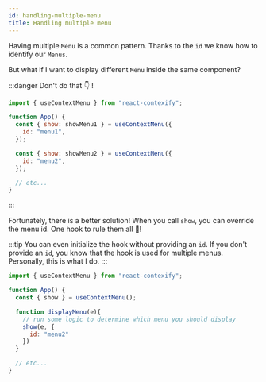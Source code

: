 ```yaml
---
id: handling-multiple-menu
title: Handling multiple menu
---
```


Having multiple `Menu` is a common pattern. Thanks to the `id` we know how to identify our `Menus`. 

But what if I want to display different `Menu` inside the same component? 

:::danger
Don't do that 👇 !

```jsx
import { useContextMenu } from "react-contexify";

function App() {
  const { show: showMenu1 } = useContextMenu({
    id: "menu1",
  });

  const { show: showMenu2 } = useContextMenu({
    id: "menu2",
  });

  // etc...
}
```
:::


Fortunately, there is a better solution! When you call `show`, you can override the menu id. One hook to rule them all 🤘! 

:::tip
You can even initialize the hook without providing an `id`. If you don't provide an `id`, you know that the hook is used for multiple menus. 
Personally, this is what I do. 
:::

```jsx
import { useContextMenu } from "react-contexify";

function App() {
  const { show } = useContextMenu();

  function displayMenu(e){
    // run some logic to determine which menu you should display
    show(e, {
      id: "menu2"
    })
  }

  // etc...
}

